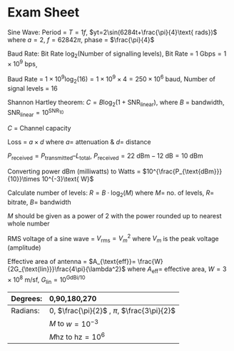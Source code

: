 ﻿
# Exam Sheet

Sine Wave:  Period = $T=1f$, $yt=2\sin(6284t+\frac{\pi}{4}\text{ rads})$ 	where $a = 2$, $f = 62842\pi$,  phase = $\frac{\pi}{4}$	

Baud Rate: Bit Rate $\log_2(\text{Number of signalling levels})$, Bit Rate = $1\text{ Gbps}=1 \times 10^9\text{ bps}$, 			

Baud Rate = $1\times 10^9\log_2(16)= 1\times 10^9 \times 4=250 \times 10^6\text{ baud}$, Number of signal levels = 16

Shannon Hartley theorem: $C=B\log_2(1+\text{SNR}_{\text{linear}})$, where $B$ = bandwidth, $\text{SNR}_{\text{linear}} = 10^{\text{SNR}_{10}}$ 

$C$ = Channel capacity

Loss = $a\times d$ where $a=$ attenuation & $d=$ distance

$P_{\text{received}} = P_{\text{transmitted}} – L_{\text{total}}$, $P_{\text{received}}=22\text{ dBm}-12\text{ dB}=10\text{ dBm}$

Converting power dBm (milliwatts) to Watts =  $10^{\frac{P_{\text{dBm}}}{10}}\times 10^{-3}\text{ W}$

Calculate number of levels: $R=B \cdot \log_2(M)$ where $M=$ no. of levels, $R=$ bitrate, $B=$ bandwidth

$M$ should be given as a power of 2 with the power rounded up to nearest whole number

RMS voltage of a sine wave = $V_{\text{rms}}= V_m^2$  where $V_m$ is the peak voltage (amplitude)

Effective area of antenna = $A_{\text{eff}}= \frac{W}{2G_{\text{lin}}}\frac{4\pi}{\lambda^2}$  where $A_{\text{eff}}=$ effective area, $W=3\times 10^8\text{ m/sf}$, $G_{\text{lin}}=10^{\text{GdBi}/10}$

|Degrees:|0,90,180,270|
| :- | :- |
|Radians:|0, $\frac{\pi}{2}$ , $\pi$, $\frac{3\pi}{2}$|
| |$M$ to $w = 10^{-3}$|
| |$M\text{hz to hz} = 10^6$|

